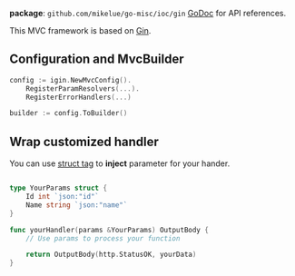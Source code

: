 **package**: `github.com/mikelue/go-misc/ioc/gin` [GoDoc](https://pkg.go.dev/github.com/mikelue/go-misc/ioc/gin) for API references.

This MVC framework is based on [Gin](https://onsi.github.io/ginkgo/).

## Configuration and MvcBuilder

```go
config := igin.NewMvcConfig().
    RegisterParamResolvers(...).
    RegisterErrorHandlers(...)

builder := config.ToBuilder()
```

## Wrap customized handler

You can use [struct tag](https://golang.org/ref/spec#Struct_types) to **inject** parameter for your hander.

```go

type YourParams struct {
    Id int `json:"id"`
    Name string `json:"name"`
}

func yourHandler(params &YourParams) OutputBody {
    // Use params to process your function

    return OutputBody(http.StatusOK, yourData)
}
```

<!-- vim: expandtab tabstop=4 shiftwidth=4
-->

